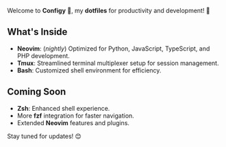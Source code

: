 Welcome to **Configy** 🫡, my **dotfiles** for productivity and development! 🚀  

## What's Inside

- **Neovim**: (*nightly*) Optimized for Python, JavaScript, TypeScript, and PHP development.  
- **Tmux**: Streamlined terminal multiplexer setup for session management.  
- **Bash**: Customized shell environment for efficiency.  

## Coming Soon

- **Zsh**: Enhanced shell experience.  
- More **fzf** integration for faster navigation.  
- Extended **Neovim** features and plugins.  

Stay tuned for updates! 😊
